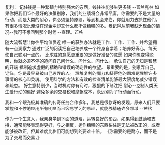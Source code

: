 复利：
记住钱是一种繁殖力特别强大的东西，钱往往能够生更多钱             --富兰克林
如果你把我们15个最好的决策剔除，我们的业绩将会非常平庸，你需要的不是大量的行动，而是大类的耐心，你必须坚持原则，等到机会来临，你就用力去抓住他们。有很多情况比淹没在现金中却又什么都不做糟糕的多。我记得从前我缺乏现金的情况--我可不想回到那个时候  --查理。芒格

随大流智慧让你往平均值靠近
唯一的获胜办法就是工作、工作、工作、并希望拥有一点洞察力
通过广泛的阅读把自己培养成一个终身自学着；培养好奇心，每天使自己聪明一点的。
比求胜的意愿更重要的是做好准备的意愿
如果你想变得聪明，你就必须不停的追问自己问什么、问什么、问什么。
承认自己的无知是智慧的开端
抵制追求虚假的精确和错误的确定性的欲望。
最重要的是，别愚弄自己，记住，你是最容易被自己愚弄的人。
理解复利的魔力和获得他的困难是理解许多事情的核心和灵魂。
使用科学的方法和有效的检查清单能够最大限度地减少错误和疏忽。
好主意特别少，当时机对你有利时，狠狠的下赌注把
耐心--克制人类天生爱行动的偏好
避免多余的交易税和摩擦成本，永远别为了行动而行动。

我和一个眼光极其准确的传奇任务合作多年，我总是很惊讶的发现，原来人们只要掌握和不停地应用所有明显而且容易学习的原理，就能够精通许多领域       --芒格

作为一个生意人，我亲身学到下面的道理，运转良好的东西，如果得到鼓励和支持，通常能够表现得更好，与之相反，运作糟糕的东西往往是无法被改正的，或者能够被改正，但其难度比你们可能想到的要难十倍。
《你需要的是耐心，而不是为了交易而交易，》